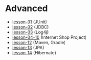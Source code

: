 # Advanced
* [lesson-01](https://github.com/Jozroker/Advanced/tree/lesson-01)  (JUnit)
* [lesson-02](https://github.com/Jozroker/Shop/tree/beta_version_1/src/main/java/ua/com/lviv/tc/repositories)  (JDBC)
* [lesson-03](https://github.com/Jozroker/Advanced/tree/lesson-03)  (Log4j)
* [lesson-04-10](https://github.com/Jozroker/Shop.git)  (Internet Shop Project)
* [lesson-12](https://github.com/Jozroker/Advanced/tree/lesson-12) (Maven, Gradle)
* [lesson-13](https://github.com/Jozroker/Advanced/tree/lesson-13)  (JPA)
* [lesson-14](https://github.com/Jozroker/Advanced/tree/lesson-14)  (Hibernate)
